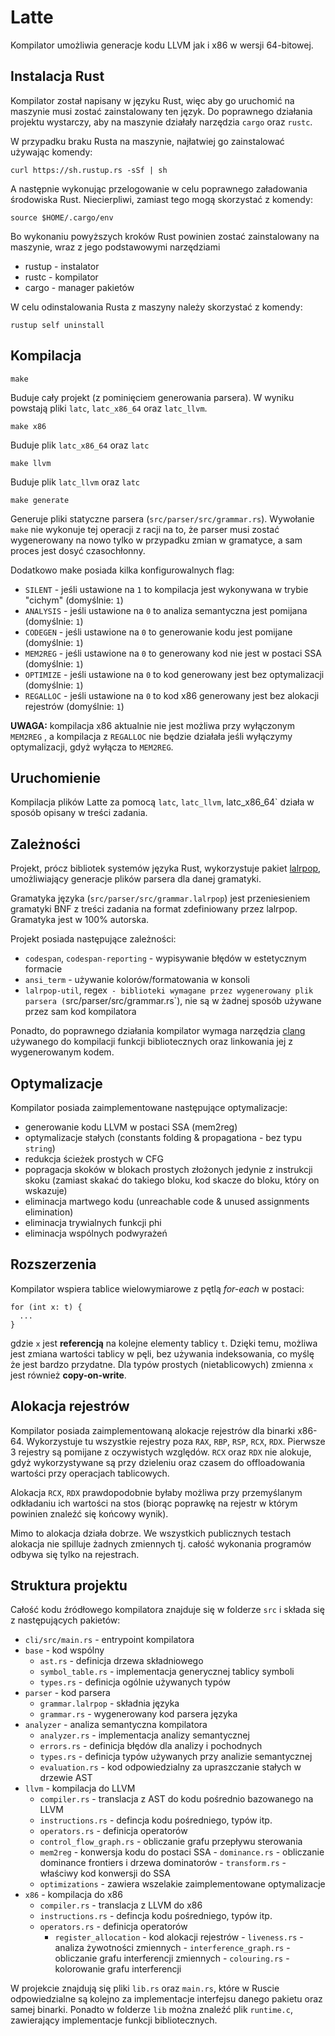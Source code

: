 # Latte

Kompilator umożliwia generacje kodu LLVM jak i x86 w wersji 64-bitowej.

## Instalacja Rust

Kompilator został napisany w języku Rust, więc aby go uruchomić na maszynie musi zostać zainstalowany ten język. Do poprawnego działania projektu wystarczy, aby na maszynie działały narzędzia `cargo` oraz `rustc`.

W przypadku braku Rusta na maszynie, najłatwiej go zainstalować używając komendy:

`curl https://sh.rustup.rs -sSf | sh`

A następnie wykonując przelogowanie w celu poprawnego załadowania środowiska Rust. Niecierpliwi, zamiast tego mogą skorzystać z komendy:

`source $HOME/.cargo/env`

Bo wykonaniu powyższych kroków Rust powinien zostać zainstalowany na maszynie, wraz z jego podstawowymi narzędziami
- rustup - instalator
- rustc - kompilator
- cargo - manager pakietów

W celu odinstalowania Rusta z maszyny należy skorzystać z komendy:

`rustup self uninstall`

## Kompilacja

`make`

Buduje cały projekt (z pominięciem generowania parsera). W wyniku powstają pliki `latc`, `latc_x86_64` oraz `latc_llvm`.

`make x86`

Buduje plik `latc_x86_64` oraz `latc`

`make llvm`

Buduje plik `latc_llvm` oraz `latc`

`make generate`

Generuje pliki statyczne parsera (`src/parser/src/grammar.rs`). Wywołanie `make` nie wykonuje tej operacji z racji na to, że parser musi zostać wygenerowany na nowo tylko w przypadku zmian w gramatyce, a sam proces jest dosyć czasochłonny.

Dodatkowo make posiada kilka konfigurowalnych flag:

- `SILENT` - jeśli ustawione na `1` to kompilacja jest wykonywana w trybie "cichym" (domyślnie: `1`)
- `ANALYSIS` - jeśli ustawione na `0` to analiza semantyczna jest pomijana (domyślnie: `1`)
- `CODEGEN` - jeśli ustawione na `0` to generowanie kodu jest pomijane (domyślnie: `1`)
- `MEM2REG` - jeśli ustawione na `0` to generowany kod nie jest w postaci SSA (domyślnie: `1`)
- `OPTIMIZE` - jeśli ustawione na `0` to kod generowany jest bez optymalizacji (domyślnie: `1`)
- `REGALLOC` - jeśli ustawione na `0` to kod x86 generowany jest bez alokacji rejestrów (domyślnie: `1`)

**UWAGA:** kompilacja x86 aktualnie nie jest możliwa przy wyłączonym `MEM2REG` , a kompilacja z `REGALLOC` nie będzie działała jeśli wyłączymy optymalizacji, gdyż wyłącza to `MEM2REG`.

## Uruchomienie

Kompilacja plików Latte za pomocą `latc`, `latc_llvm`, latc_x86_64` działa w sposób opisany w treści zadania.

## Zależności

Projekt, prócz bibliotek systemów języka Rust, wykorzystuje pakiet [lalrpop](https://github.com/lalrpop/lalrpop), umożliwiający generacje plików parsera dla danej gramatyki.

Gramatyka języka (`src/parser/src/grammar.lalrpop`) jest przeniesieniem gramatyki BNF z treści zadania na format zdefiniowany przez lalrpop. Gramatyka jest w 100% autorska.

Projekt posiada następujące zależności:
- `codespan`, `codespan-reporting` - wypisywanie błędów w estetycznym formacie
- `ansi_term` - używanie kolorów/formatowania w konsoli
- `lalrpop-util`, regex` - biblioteki wymagane przez wygenerowany plik parsera (`src/parser/src/grammar.rs`), nie są w żadnej sposób używane przez sam kod kompilatora

Ponadto, do poprawnego działania kompilator wymaga narzędzia [clang](https://clang.llvm.org/) używanego do kompilacji funkcji bibliotecznych oraz linkowania jej z wygenerowanym kodem.

## Optymalizacje

Kompilator posiada zaimplementowane następujące optymalizacje:
- generowanie kodu LLVM w postaci SSA (mem2reg)
- optymalizacje stałych (constants folding & propagationa - bez typu `string`)
- redukcja ścieżek prostych w CFG
- popragacja skoków w blokach prostych złożonych jedynie z instrukcji skoku (zamiast skakać do takiego bloku, kod skacze do bloku, który on wskazuje)
- eliminacja martwego kodu (unreachable code & unused assignments elimination)
- eliminacja trywialnych funkcji phi
- eliminacja wspólnych podwyrażeń

## Rozszerzenia

Kompilator wspiera tablice wielowymiarowe z pętlą _for-each_ w postaci:

    for (int x: t) {
      ...
    }

gdzie `x` jest **referencją** na kolejne elementy tablicy `t`. Dzięki temu, możliwa jest zmiana wartości tablicy w pęli, bez używania indeksowania, co myślę że jest bardzo przydatne.
Dla typów prostych (nietablicowych) zmienna `x` jest również **copy-on-write**.

## Alokacja rejestrów

Kompilator posiada zaimplementowaną alokacje rejestrów dla binarki x86-64. Wykorzystuje tu wszystkie rejestry poza `RAX`, `RBP`, `RSP`, `RCX`, `RDX`. Pierwsze 3 rejestry są pomijane z oczywistych względów. `RCX` oraz `RDX` nie alokuje, gdyż wykorzystywane są przy dzieleniu oraz czasem do offloadowania wartości przy operacjach tablicowych.

Alokacja `RCX`, `RDX` prawdopodobnie byłaby możliwa przy przemyślanym odkładaniu ich wartości na stos (biorąc poprawkę na rejestr w którym powinien znaleźć się końcowy wynik).

Mimo to alokacja działa dobrze. We wszystkich publicznych testach alokacja nie spilluje żadnych zmiennych tj. całość wykonania programów odbywa się tylko na rejestrach.

## Struktura projektu
Całość kodu źródłowego kompilatora znajduje się w folderze `src` i składa się z następujących pakietów:

- `cli/src/main.rs` - entrypoint kompilatora
- `base` - kod wspólny
	- `ast.rs` - definicja drzewa składniowego
	- `symbol_table.rs` - implementacja generycznej tablicy symboli
	- `types.rs` - definicja ogólnie używanych typów
- `parser` - kod parsera
	- `grammar.lalrpop` - składnia języka
	- `grammar.rs` - wygenerowany kod parsera języka
- `analyzer` - analiza semantyczna kompilatora
	- `analyzer.rs` - implementacja analizy semantycznej
	- `errors.rs` - definicja błędów dla analizy i pochodnych
	- `types.rs` - definicja typów używanych przy analizie semantycznej
	- `evaluation.rs` - kod odpowiedzialny za upraszczanie stałych w drzewie AST
- `llvm` - kompilacja do LLVM
	- `compiler.rs` - translacja z AST do kodu pośrednio bazowanego na LLVM
	- `instructions.rs` - defincja kodu pośredniego, typów itp.
	- `operators.rs` - definicja operatorów
	- `control_flow_graph.rs` - obliczanie grafu przepływu sterowania
    - `mem2reg` - konwersja kodu do postaci SSA
                - `dominance.rs` - obliczanie dominance frontiers i drzewa dominatorów
                - `transform.rs` - właściwy kod konwersji do SSA
    - `optimizations` - zawiera wszelakie zaimplementowane optymalizacje
- `x86` - kompilacja do x86
	- `compiler.rs` - translacja z LLVM do x86
	- `instructions.rs` - defincja kodu pośredniego, typów itp.
	- `operators.rs` - definicja operatorów
        - `register_allocation` - kod alokacji rejestrów
                - `liveness.rs` - analiza żywotności zmiennych
                - `interference_graph.rs` - obliczanie grafu interferencji zmiennych
                - `colouring.rs` - kolorowanie grafu interferencji

W projekcie znajdują się pliki `lib.rs` oraz `main.rs`, które w Ruscie odpowiedzialne są kolejno za implementacje interfejsu danego pakietu oraz samej binarki.
Ponadto w folderze `lib` można znaleźć plik `runtime.c`, zawierający implementacje funkcji bibliotecznych.
